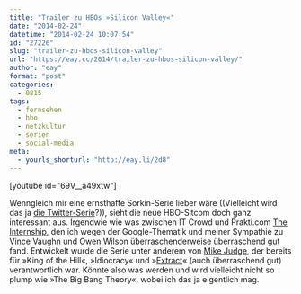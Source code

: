```yaml
---
title: "Trailer zu HBOs »Silicon Valley«"
date: "2014-02-24"
datetime: "2014-02-24 10:07:54"
id: "27226"
slug: "trailer-zu-hbos-silicon-valley"
url: "https://eay.cc/2014/trailer-zu-hbos-silicon-valley/"
author: "eay"
format: "post"
categories:
  - 0815
tags:
  - fernsehen
  - hbo
  - netzkultur
  - serien
  - social-media
meta:
  - yourls_shorturl: "http://eay.li/2d8"
---
```


\[youtube id="69V\_\_a49xtw"\]

Wenngleich mir eine ernsthafte Sorkin-Serie lieber wäre ((Vielleicht wird das ja [die Twitter-Serie](//eay.cc/2013/buch-ueber-twitter-gruendung-wird-fernsehserie/)?)), sieht die neue HBO-Sitcom doch ganz interessant aus. Irgendwie wie was zwischen IT Crowd und Prakti.com [The Internship](http://www.imdb.com/title/tt2234155/), den ich wegen der Google-Thematik und meiner Sympathie zu Vince Vaughn und Owen Wilson überraschenderweise überraschend gut fand. Entwickelt wurde die Serie unter anderem von [Mike Judge](https://en.wikipedia.org/wiki/Mike_Judge), der bereits für »King of the Hill«, »Idiocracy« und »[Extract](http://www.imdb.com/title/tt1225822/)« (auch überraschend gut) verantwortlich war. Könnte also was werden und wird vielleicht nicht so plump wie »The Big Bang Theory«, wobei ich das ja eigentlich mag.
